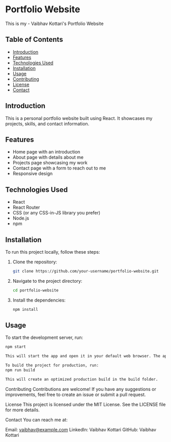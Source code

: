 # Portfolio Website

This is my - Vaibhav Kottari's Portfolio Website

## Table of Contents

- [Introduction](#introduction)
- [Features](#features)
- [Technologies Used](#technologies-used)
- [Installation](#installation)
- [Usage](#usage)
- [Contributing](#contributing)
- [License](#license)
- [Contact](#contact)

## Introduction

This is a personal portfolio website built using React. It showcases my projects, skills, and contact information.

## Features

- Home page with an introduction
- About page with details about me
- Projects page showcasing my work
- Contact page with a form to reach out to me
- Responsive design

## Technologies Used

- React
- React Router
- CSS (or any CSS-in-JS library you prefer)
- Node.js
- npm

## Installation

To run this project locally, follow these steps:

1. Clone the repository:
    ```bash
    git clone https://github.com/your-username/portfolio-website.git
    ```

2. Navigate to the project directory:
    ```bash
    cd portfolio-website
    ```

3. Install the dependencies:
    ```bash
    npm install
    ```

## Usage

To start the development server, run:
```bash
npm start

This will start the app and open it in your default web browser. The app will reload automatically if you make changes to the code.

To build the project for production, run:
npm run build

This will create an optimized production build in the build folder.

```

Contributing
Contributions are welcome! If you have any suggestions or improvements, feel free to create an issue or submit a pull request.

License
This project is licensed under the MIT License. See the LICENSE file for more details.

Contact
You can reach me at:

Email: vaibhav@example.com
LinkedIn: Vaibhav Kottari
GitHub: Vaibhav Kottari


